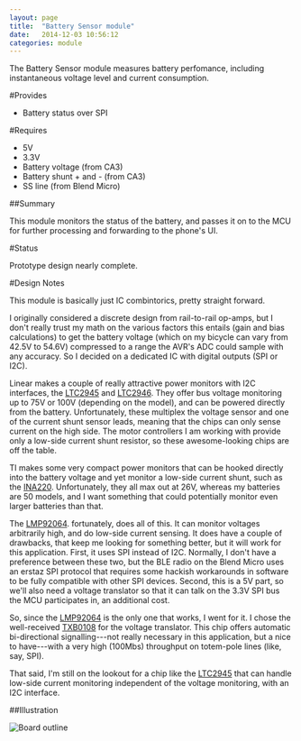```yaml
---
layout: page
title:  "Battery Sensor module"
date:   2014-12-03 10:56:12
categories: module
---
```

The Battery Sensor module measures battery perfomance, including instantaneous voltage level and current consumption.

#Provides

* Battery status over SPI

#Requires

* 5V
* 3.3V
* Battery voltage (from CA3)
* Battery shunt + and - (from CA3)
* SS line (from Blend Micro)

##Summary

This module monitors the status of the battery, and passes it on to the MCU for further processing and forwarding to the phone's UI.

#Status

Prototype design nearly complete.

#Design Notes

This module is basically just IC combintorics, pretty straight forward.

I originally considered a discrete design from rail-to-rail op-amps, but I don't really trust my math on the various factors this entails (gain and bias calculations) to get the battery voltage (which on my bicycle can vary from 42.5V to 54.6V) compressed to a range the AVR's ADC could sample with any accuracy. So I decided on a dedicated IC with digital outputs (SPI or I2C).

Linear makes a couple of really attractive power monitors with I2C interfaces, the [LTC2945] and [LTC2946]. They offer bus voltage monitoring up to 75V or 100V (depending on the model), and can be powered directly from the battery. Unfortunately, these multiplex the voltage sensor and one of the current shunt sensor leads, meaning that the chips can only sense current on the high side. The motor controllers I am working with provide only a low-side current shunt resistor, so these awesome-looking chips are off the table.

TI makes some very compact power monitors that can be hooked directly into the battery voltage and yet monitor a low-side current shunt, such as the [INA220]. Unfortunately, they all max out at 26V, whereas my batteries are 50 models, and I want something that could potentially monitor even larger batteries than that.

The [LMP92064]. fortunately, does all of this. It can monitor voltages arbitrarily high, and do low-side current sensing. It does have a couple of drawbacks, that keep me looking for something better, but it will work for this application. First, it uses SPI instead of I2C. Normally, I don't have a preference between these two, but the BLE radio on the Blend Micro uses an erstaz SPI protocol that requires some hackish workarounds in software to be fully compatible with other SPI devices. Second, this is a 5V part, so we'll also need a voltage translator so that it can talk on the 3.3V SPI bus the MCU participates in, an additional cost.

So, since the [LMP92064] is the only one that works, I went for it. I chose the well-received [TXB0108] for the voltage translator. This chip offers automatic bi-directional signalling---not really necessary in this application, but a nice to have---with a very high (100Mbs) throughput on totem-pole lines (like, say, SPI).

That said, I'm still on the lookout for a chip like the [LTC2945] that can handle low-side current monitoring independent of the voltage monitoring, with an I2C interface.

##Illustration

![Board outline](../images/bicicletta-battery-sensor-thumb.png 'Board outline')

[LTC2945]:      http://www.linear.com/product/LTC2945
[LTC2946]:      http://www.linear.com/product/LTC2946
[INA220]:       http://www.ti.com/product/ina220
[LMP92064]:     http://www.ti.com/product/lmp92064
[TXB0108]:      http://www.ti.com/product/txb0108
